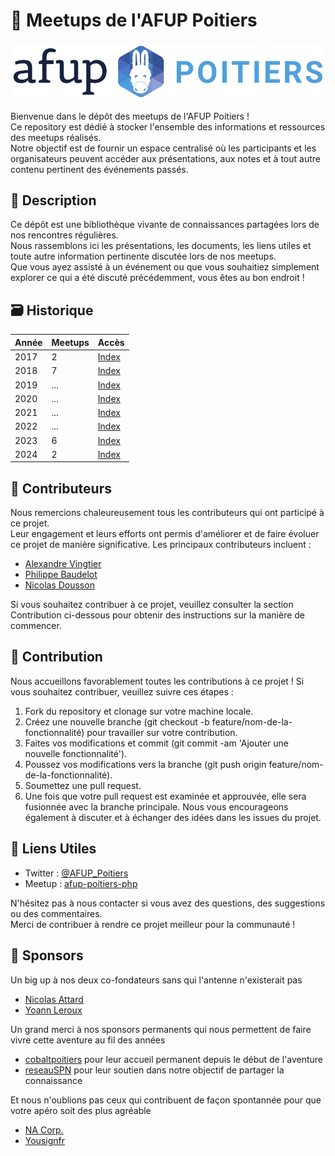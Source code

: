 # 📢 Meetups de l'AFUP Poitiers

![](assets/banner.png "Banniere AFUP Poitiers")

Bienvenue dans le dépôt des meetups de l'AFUP Poitiers !<br>
Ce repository est dédié à stocker l'ensemble des informations et ressources des meetups réalisés.<br>
Notre objectif est de fournir un espace centralisé où les participants et les organisateurs peuvent accéder aux présentations, aux notes et à tout autre contenu pertinent des événements passés.

## 📜 Description

Ce dépôt est une bibliothèque vivante de connaissances partagées lors de nos rencontres régulières.<br>
Nous rassemblons ici les présentations, les documents, les liens utiles et toute autre information pertinente discutée lors de nos meetups.<br>
Que vous ayez assisté à un événement ou que vous souhaitiez simplement explorer ce qui a été discuté précédemment, vous êtes au bon endroit !

## 🗃️ Historique

| Année | Meetups |  Accès                    |
|-------|---------|---------------------------|
| 2017  | 2       |  [Index](./2017/INDEX.md) |
| 2018  | 7       |  [Index](./2018/INDEX.md) |
| 2019  | ...     |  [Index](./2019/INDEX.md) |
| 2020  | ...     |  [Index](./2020/INDEX.md) |
| 2021  | ...     |  [Index](./2021/INDEX.md) |
| 2022  | ...     |  [Index](./2022/INDEX.md) |
| 2023  | 6       |  [Index](./2023/INDEX.md) |
| 2024  | 2       |  [Index](./2024/INDEX.md) |

## 🙏 Contributeurs

Nous remercions chaleureusement tous les contributeurs qui ont participé à ce projet.<br>
Leur engagement et leurs efforts ont permis d'améliorer et de faire évoluer ce projet de manière significative. Les principaux contributeurs incluent :

- [Alexandre Vingtier](https://github.com/alxvgt)
- [Philippe Baudelot](https://github.com/baudelotphilippe)
- [Nicolas Dousson](https://github.com/ndousson)

Si vous souhaitez contribuer à ce projet, veuillez consulter la section Contribution ci-dessous pour obtenir des instructions sur la manière de commencer.

## 🎁 Contribution

Nous accueillons favorablement toutes les contributions à ce projet ! Si vous souhaitez contribuer, veuillez suivre ces étapes :

1. Fork du repository et clonage sur votre machine locale.
2. Créez une nouvelle branche (git checkout -b feature/nom-de-la-fonctionnalité) pour travailler sur votre contribution.
3. Faites vos modifications et commit (git commit -am 'Ajouter une nouvelle fonctionnalité').
4. Poussez vos modifications vers la branche (git push origin feature/nom-de-la-fonctionnalité).
5. Soumettez une pull request.
6. Une fois que votre pull request est examinée et approuvée, elle sera fusionnée avec la branche principale. Nous vous encourageons également à discuter et à échanger des idées dans les issues du projet.

## 🔗 Liens Utiles

- Twitter : [@AFUP_Poitiers](https://twitter.com/AFUP_Poitiers)
- Meetup : [afup-poitiers-php](https://www.meetup.com/afup-poitiers-php/)

N'hésitez pas à nous contacter si vous avez des questions, des suggestions ou des commentaires.<br>
Merci de contribuer à rendre ce projet meilleur pour la communauté !

## 💖 Sponsors

Un big up à nos deux co-fondateurs sans qui l'antenne n'existerait pas

- [Nicolas Attard](https://twitter.com/verzuli)
- [Yoann Leroux](https://twitter.com/izi2c)

Un grand merci à nos sponsors permanents qui nous permettent de faire vivre cette aventure au fil des années

- [cobaltpoitiers](https://twitter.com/cobaltpoitiers) pour leur accueil permanent depuis le début de l'aventure
- [reseauSPN](https://twitter.com/reseauSPN) pour leur soutien dans notre objectif de partager la connaissance 

Et nous n'oublions pas ceux qui contribuent de façon spontannée pour que votre apéro soit des plus agréable

- [NA Corp.](https://www.nacorp.fr/) 
- [Yousignfr](https://twitter.com/Yousignfr)